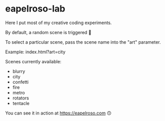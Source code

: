 # eapelroso-lab

Here I put most of my creative coding experiments.

By default, a random scene is triggered 🎲 

To select a particular scene, pass the scene name into the "art" parameter.

Example: index.html?art=city

Scenes currently available:

- blurry
- city
- confetti
- fire
- metro
- rotators
- tentacle

You can see it in action at https://eapelroso.com 🙃
